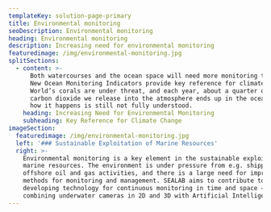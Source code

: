 ```yaml
---
templateKey: solution-page-primary
title: Environmental monitoring
seoDescription: Environmental monitoring
heading: Environmental monitoring
description: Increasing need for environmental monitoring
featuredimage: /img/environmental-monitoring.jpg
splitSections:
  - content: >-
      Both watercourses and the ocean space will need more monitoring than ever.
      New Ocean Monitoring Indicators provide key reference for climate change.
      World’s corals are under threat, and each year, about a quarter of the
      carbon dioxide we release into the atmosphere ends up in the ocean, but
      how it happens is still not fully understood.
    heading: Increasing Need for Environmental Monitoring
    subheading: Key Reference for Climate Change
imageSection:
  featuredimage: /img/environmental-monitoring.jpg
  left: '### Sustainable Exploitation of Marine Resources'
  right: >-
    Environmental monitoring is a key element in the sustainable exploitation of
    marine resources. The environment is under pressure from e.g. shipping and
    offshore oil and gas activities, and there is a large need for improved
    methods for monitoring and management. SEALAB aims to contribute to this by
    developing technology for continuous monitoring in time and space – by
    combining underwater cameras in 2D and 3D with Artificial Intelligence.
---
```



